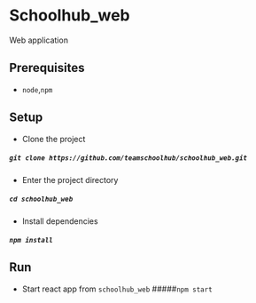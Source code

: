 # Schoolhub_web

Web application

## Prerequisites

- `node`,`npm`

## Setup

- Clone the project

##### `git clone https://github.com/teamschoolhub/schoolhub_web.git`

- Enter the project directory

##### `cd schoolhub_web`

- Install dependencies

##### `npm install`

## Run

- Start react app from `schoolhub_web` #####`npm start`

